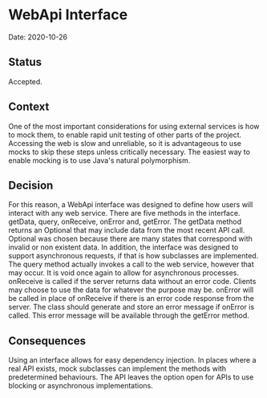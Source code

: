 # WebApi Interface

Date: 2020-10-26

## Status

Accepted.

## Context
One of the most important considerations for using external services is how to mock them, to enable rapid unit testing
of other parts of the project. Accessing the web is slow and unreliable, so it is advantageous to use mocks to skip these
steps unless critically necessary. The easiest way to enable mocking is to use Java's natural polymorphism.


## Decision
For this reason, a WebApi interface was designed to define how users will interact with any web service. There are five
methods in the interface. getData, query, onReceive, onError and, getError. The getData method returns an Optional that
may include data from the most recent API call. Optional was chosen because there are many states that correspond with
invalid or non existent data. In addition, the interface was designed to support asynchronous requests, if that is
how subclasses are implemented.
The query method actually invokes a call to the web service, however that may occur. It is void once again to allow for
asynchronous processes. onReceive is called if the server returns data without an error code. Clients may choose to use
the data for whatever the purpose may be. onError will be called in place of onReceive if there is an error code response
from the server. The class should generate and store an error message if onError is called. This error message will be
available through the getError method.



## Consequences
Using an interface allows for easy dependency injection. In places where a real API exists, mock subclasses can implement
the methods with predetermined behaviours. The API leaves the option open for APIs to use blocking or asynchronous
implementations.
